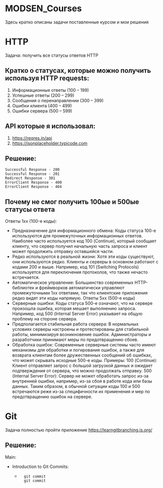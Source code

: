 # MODSEN_Courses

Здесь кратко описаны задачи поставленные курсом и мои решения

# HTTP

Задача: получить все статусы ответов HTTP

## Кратко о статусах, которые можно получить используя HTTP requests:

1.  Информационные ответы (100 – 199)
2.  Успешные ответы (200 – 299)
3.  Сообщения о перенаправлении (300 – 399)
4.  Ошибки клиента (400 – 499)
5.  Ошибки сервера (500 – 599)

## API которые я использовал:

1. https://reqres.in/api
2. https://jsonplaceholder.typicode.com

## Решение:

```plaintext
Successful Response - 200
Successful Response - 201
Redirect Response - 301
ErrorClient Response - 400
ErrorClient Response - 404
```

## Почему не смог получить 100ые и 500ые статусы ответа

Ответы 1xx (100-е коды):

- Предназначение для информационного обмена: Коды статуса 100-е используются для промежуточных информационных ответов. Наиболее часто используется код 100 (Continue), который сообщает клиенту, что сервер получил начальную часть запроса и клиент может продолжить отправку оставшейся части.
- Редко используются в реальной жизни: Хотя эти коды существуют, они используются редко.
  Клиенты и серверы в основном работают с кодами 200 и выше. Например, код 101 (Switching Protocols) используется для переключения протоколов,
  что также нечасто встречается.
- Автоматическое управление: Большинство современных HTTP-библиотек и фреймворков автоматически управляют
  промежуточными 1xx ответами, так что клиентские приложения редко видят эти коды напрямую.
  Ответы 5xx (500-е коды)
- Серверные ошибки: Коды статуса 500-е означают, что на сервере произошла ошибка, которая мешает выполнению запроса. Например,
  код 500 (Internal Server Error) указывает на общую проблему на стороне сервера.
- Предполагается стабильная работа сервера: В нормальных условиях серверы настроены и протестированы для стабильной работы,
  минимизируя возникновение ошибок. Администраторы и разработчики принимают меры по предотвращению сбоев.
- Обработка ошибок: Современные серверные системы часто имеют механизмы для обработки и логирования ошибок,
  а также для возврата клиентам более дружественных сообщений об ошибках, что может скрывать исходные 500-е коды.
  Примеры:
  100 (Continue): Клиент отправляет запрос с большой загрузкой данных и ожидает подтверждения от сервера, что можно продолжать отправку.
  500 (Internal Server Error): Сервер не может обработать запрос из-за внутренней ошибки, например, из-за сбоя в работе кода или базы данных.
  Таким образом, в обычной ситуации коды 100 и 500 встречаются реже из-за специфичности их применения и мер по предотвращению ошибок на сервере.

# Git

Задача полностью пройти приложение https://learngitbranching.js.org/

## Решение:

Main:

- Introduction to Git Commits:
  - ```plaintext
      git commit
      git commit
    ```
